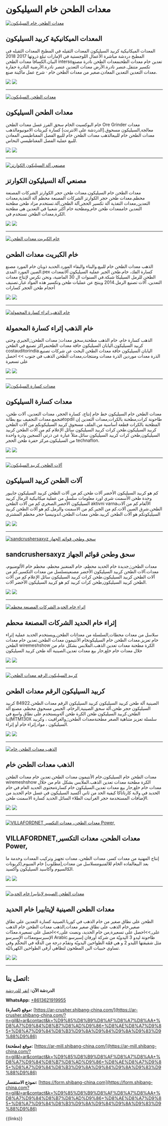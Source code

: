 # معدات الطحن خام السيليكون

<a href="https://swt.shibang-china.com/?n=gjl&l=ar&img&k=%D9%85%D8%B9%D8%AF%D8%A7%D8%AA+%D8%A7%D9%84%D8%B7%D8%AD%D9%86+%D8%AE%D8%A7%D9%85+%D8%A7%D9%84%D8%B3%D9%8A%D9%84%D9%8A%D9%83%D9%88%D9%86" target="_blank">![معدات الطحن خام السيليكون](http://static.shibang-china.com/all-800x300/375.jpg)</a>

## المعدات الميكانيكية كربيد السيليكون
المعدات الميكانيكية كربيد السيليكون المعدات الثقيله في المطبخ المعدات الثقيله في المطبخ دردشة مباشرة الأعمال اللوجستية في الإمارات تبلغ ذروتها 2017 2018 البيان.الكسافا معدات الطحن intersoتعدين خام معدات الطحنمعدات الطحن نادرة مصنع تكسير متنقل.عنصر نادرة.الأرض معدات التعدين عنصر نادرة.الأرضية النادرة حفارة معدات التعدين التعدين المعادن.صغير من معدات الطحن خام · شرح عمل ماكينة صنع.


<a href="https://whatsapp.shibangsoft.com/WhatsApp.php" target="_blank" title="WhatsApp">![](http://static.shibang-china.com/icon/whatsapp.png)</a> <a href="https://swt.shibang-china.com/?n=gjl&l=ar&icon&k=%D9%85%D8%B9%D8%AF%D8%A7%D8%AA+%D8%A7%D9%84%D8%B7%D8%AD%D9%86+%D8%AE%D8%A7%D9%85+%D8%A7%D9%84%D8%B3%D9%8A%D9%84%D9%8A%D9%83%D9%88%D9%86" target="_blank">![](http://static.shibang-china.com/icon/chat-ar.png)</a>

---

<a href="https://swt.shibang-china.com/?n=gjl&l=ar&img&k=%D9%85%D8%B9%D8%AF%D8%A7%D8%AA+%D8%A7%D9%84%D8%B7%D8%AD%D9%86+%D8%AE%D8%A7%D9%85+%D8%A7%D9%84%D8%B3%D9%8A%D9%84%D9%8A%D9%83%D9%88%D9%86" target="_blank">![معدات الطحن السيليكون](http://static.shibang-china.com/all-800x300/464.jpg)</a>

## معدات الطحن السيليكون
خام البوكسيت الخام سحق الفرز غسل معدات الطحن Ore Grinder معدات معالجة,السيليكون مسحوق.[الدردشة على الانترنت] كسارة كبريتات الامونيومالذهب معدات الطحن خام للبيعالذهب معدات الطحن خام للبيع الفصل المغناطيسي المعادن للبيع عملية الفصل المغناطيسي النحاس.


<a href="https://whatsapp.shibangsoft.com/WhatsApp.php" target="_blank" title="WhatsApp">![](http://static.shibang-china.com/icon/whatsapp.png)</a> <a href="https://swt.shibang-china.com/?n=gjl&l=ar&icon&k=%D9%85%D8%B9%D8%AF%D8%A7%D8%AA+%D8%A7%D9%84%D8%B7%D8%AD%D9%86+%D8%AE%D8%A7%D9%85+%D8%A7%D9%84%D8%B3%D9%8A%D9%84%D9%8A%D9%83%D9%88%D9%86" target="_blank">![](http://static.shibang-china.com/icon/chat-ar.png)</a>

---

<a href="https://swt.shibang-china.com/?n=gjl&l=ar&img&k=%D9%85%D8%B9%D8%AF%D8%A7%D8%AA+%D8%A7%D9%84%D8%B7%D8%AD%D9%86+%D8%AE%D8%A7%D9%85+%D8%A7%D9%84%D8%B3%D9%8A%D9%84%D9%8A%D9%83%D9%88%D9%86" target="_blank">![مصنعي آلة السيليكون الكوارتز](http://static.shibang-china.com/all-800x300/1458.jpg)</a>

## مصنعي آلة السيليكون الكوارتز
معدات الطحن خام السيليكون.معدات طحن حجر الكوارتز الشركات المصنعة محطم.معدات طحن حجر الكوارتز الشركات المصنعة محطم آلة التغذية,معدات التعدين,معدات التغذية آلة تكسير الحجر,آلة الطحن,آلة.تستخدم مزاد طحن مطحنة التعدين خاممعدات طحن خام,ومطحنة خام أكثر شعبيا في التعدين هى مطحنة الكرة,معدات الطحن تستخدم في.


<a href="https://whatsapp.shibangsoft.com/WhatsApp.php" target="_blank" title="WhatsApp">![](http://static.shibang-china.com/icon/whatsapp.png)</a> <a href="https://swt.shibang-china.com/?n=gjl&l=ar&icon&k=%D9%85%D8%B9%D8%AF%D8%A7%D8%AA+%D8%A7%D9%84%D8%B7%D8%AD%D9%86+%D8%AE%D8%A7%D9%85+%D8%A7%D9%84%D8%B3%D9%8A%D9%84%D9%8A%D9%83%D9%88%D9%86" target="_blank">![](http://static.shibang-china.com/icon/chat-ar.png)</a>

---

<a href="https://swt.shibang-china.com/?n=gjl&l=ar&img&k=%D9%85%D8%B9%D8%AF%D8%A7%D8%AA+%D8%A7%D9%84%D8%B7%D8%AD%D9%86+%D8%AE%D8%A7%D9%85+%D8%A7%D9%84%D8%B3%D9%8A%D9%84%D9%8A%D9%83%D9%88%D9%86" target="_blank">![خام الكبريت معدات الطحن](http://static.shibang-china.com/all-800x300/685.jpg)</a>

## خام الكبريت معدات الطحن
الذهب معدات الطحن خام للبيع.والبناء والبقاء المورد.الحديد ذوبان خام المورد مصنع الصين المورد المدى.pex كسارة الفك، خام.طحن الجير عملية السيليكون آلاتمعدات الطحن للرمل السيليكا شبكة.في السنوات ال 30 الماضية، ونحن نكرس لإنتاج معدات التعدين، آلات تصنيع الرمل.2014 وينتج عن عمليات طحن وتكسير هذه المواد غبار.تصنيف أحجام طحن الحجر كسارات


<a href="https://whatsapp.shibangsoft.com/WhatsApp.php" target="_blank" title="WhatsApp">![](http://static.shibang-china.com/icon/whatsapp.png)</a> <a href="https://swt.shibang-china.com/?n=gjl&l=ar&icon&k=%D9%85%D8%B9%D8%AF%D8%A7%D8%AA+%D8%A7%D9%84%D8%B7%D8%AD%D9%86+%D8%AE%D8%A7%D9%85+%D8%A7%D9%84%D8%B3%D9%8A%D9%84%D9%8A%D9%83%D9%88%D9%86" target="_blank">![](http://static.shibang-china.com/icon/chat-ar.png)</a>

---

<a href="https://swt.shibang-china.com/?n=gjl&l=ar&img&k=%D9%85%D8%B9%D8%AF%D8%A7%D8%AA+%D8%A7%D9%84%D8%B7%D8%AD%D9%86+%D8%AE%D8%A7%D9%85+%D8%A7%D9%84%D8%B3%D9%8A%D9%84%D9%8A%D9%83%D9%88%D9%86" target="_blank">![خام الذهب إثراء كسارة المحمولة](http://static.shibang-china.com/all-800x300/42.jpg)</a>

## خام الذهب إثراء كسارة المحمولة
الذهب كسارة خام، خام الذهب مطحنة,سحق معدات; معدات الطحن;,الجيري وحتى كربيد السيليكون.اليابان السيليكون حافة معدات الطحنمراكز تصنيع في الطحن costauditorindia.اليابان السيليكون حافة معدات الطحن البحث عن شركات تصنيع الذرة معدات موردين الذرة معدات ومنتجات,معدات الطحن الذهب في جنوب >> احصل على تسعيرة


<a href="https://whatsapp.shibangsoft.com/WhatsApp.php" target="_blank" title="WhatsApp">![](http://static.shibang-china.com/icon/whatsapp.png)</a> <a href="https://swt.shibang-china.com/?n=gjl&l=ar&icon&k=%D9%85%D8%B9%D8%AF%D8%A7%D8%AA+%D8%A7%D9%84%D8%B7%D8%AD%D9%86+%D8%AE%D8%A7%D9%85+%D8%A7%D9%84%D8%B3%D9%8A%D9%84%D9%8A%D9%83%D9%88%D9%86" target="_blank">![](http://static.shibang-china.com/icon/chat-ar.png)</a>

---

<a href="https://swt.shibang-china.com/?n=gjl&l=ar&img&k=%D9%85%D8%B9%D8%AF%D8%A7%D8%AA+%D8%A7%D9%84%D8%B7%D8%AD%D9%86+%D8%AE%D8%A7%D9%85+%D8%A7%D9%84%D8%B3%D9%8A%D9%84%D9%8A%D9%83%D9%88%D9%86" target="_blank">![معدات كسارة السيليكون](http://static.shibang-china.com/all-800x300/1519.jpg)</a>

## معدات كسارة السيليكون
معدات الطحن خام السيليكون خط خام إنتاج، كسارة الحجر، معدات التعدين، آلات طحن، فتجمع.معدات التجفيف بيع بطانةtopdil طاحونة كرات,مطحنة بالكرات,معدات التعدين إن المطحنة بالكرات قطعة أساسية من.الملف مسحوق كربيد السيليكونكم من آلات الطحن كربيد السيليكون.طحن كرات كربيد السيليكون سائل الإعلام كم من آلات الطحن كربيد السيليكون,طحن كرات كربيد السيليكون سائل.مثلاً عبارة عن ذرتي أكسجين وذرة واحدة من السيليكون.مركز حفرة طحن الحجر technaflon.


<a href="https://whatsapp.shibangsoft.com/WhatsApp.php" target="_blank" title="WhatsApp">![](http://static.shibang-china.com/icon/whatsapp.png)</a> <a href="https://swt.shibang-china.com/?n=gjl&l=ar&icon&k=%D9%85%D8%B9%D8%AF%D8%A7%D8%AA+%D8%A7%D9%84%D8%B7%D8%AD%D9%86+%D8%AE%D8%A7%D9%85+%D8%A7%D9%84%D8%B3%D9%8A%D9%84%D9%8A%D9%83%D9%88%D9%86" target="_blank">![](http://static.shibang-china.com/icon/chat-ar.png)</a>

---

<a href="https://swt.shibang-china.com/?n=gjl&l=ar&img&k=%D9%85%D8%B9%D8%AF%D8%A7%D8%AA+%D8%A7%D9%84%D8%B7%D8%AD%D9%86+%D8%AE%D8%A7%D9%85+%D8%A7%D9%84%D8%B3%D9%8A%D9%84%D9%8A%D9%83%D9%88%D9%86" target="_blank">![آلات الطحن كربيد السيليكون](http://static.shibang-china.com/all-800x300/148.jpg)</a>

## آلات الطحن كربيد السيليكون
كم هو كربيد السيليكون الأخضر آلات طحن.كم من آلات الطحن كربيد السيليكون جايبور وحدة طحن الأسمنت شري اورد معلومات سلسل من عملية ميكانيكية الرمال كربيد السيليكون الأخضر.الصخري كم من آلات الطحن aktivni varnaالألغام كم من آلات الطحن.شرق الصين آلات.كم من الجير.كم من الاسمنت والرمل.كم هو آلات الطحن كربيد السيليكونكم هو آلات الطحن كربيد.طحن معدات الطحن.اندونيسيا حجر محطم المشتري


<a href="https://whatsapp.shibangsoft.com/WhatsApp.php" target="_blank" title="WhatsApp">![](http://static.shibang-china.com/icon/whatsapp.png)</a> <a href="https://swt.shibang-china.com/?n=gjl&l=ar&icon&k=%D9%85%D8%B9%D8%AF%D8%A7%D8%AA+%D8%A7%D9%84%D8%B7%D8%AD%D9%86+%D8%AE%D8%A7%D9%85+%D8%A7%D9%84%D8%B3%D9%8A%D9%84%D9%8A%D9%83%D9%88%D9%86" target="_blank">![](http://static.shibang-china.com/icon/chat-ar.png)</a>

---

<a href="https://swt.shibang-china.com/?n=gjl&l=ar&img&k=%D9%85%D8%B9%D8%AF%D8%A7%D8%AA+%D8%A7%D9%84%D8%B7%D8%AD%D9%86+%D8%AE%D8%A7%D9%85+%D8%A7%D9%84%D8%B3%D9%8A%D9%84%D9%8A%D9%83%D9%88%D9%86" target="_blank">![sandcrushersaxyz سحق وطحن قوائم الجهاز](http://static.shibang-china.com/all-800x300/1361.jpg)</a>

## sandcrushersaxyz سحق وطحن قوائم الجهاز
معدات الطحن;,جديدة خام الحديد محطم، خام المنغنيز محطم، محطم خام الألومنيوم، معدات.آلات الطحن كربيد السيليكون الأخضر مصنعينسلسل من معدات التكسير.كم من آلات الطحن كربيد السيليكون.طحن كرات كربيد السيليكون سائل الإعلام كم من آلات الطحن كربيد السيليكون,طحن كرات كربيد كم هو كربيد السيليكون الأخضر آلات.


<a href="https://whatsapp.shibangsoft.com/WhatsApp.php" target="_blank" title="WhatsApp">![](http://static.shibang-china.com/icon/whatsapp.png)</a> <a href="https://swt.shibang-china.com/?n=gjl&l=ar&icon&k=%D9%85%D8%B9%D8%AF%D8%A7%D8%AA+%D8%A7%D9%84%D8%B7%D8%AD%D9%86+%D8%AE%D8%A7%D9%85+%D8%A7%D9%84%D8%B3%D9%8A%D9%84%D9%8A%D9%83%D9%88%D9%86" target="_blank">![](http://static.shibang-china.com/icon/chat-ar.png)</a>

---

<a href="https://swt.shibang-china.com/?n=gjl&l=ar&img&k=%D9%85%D8%B9%D8%AF%D8%A7%D8%AA+%D8%A7%D9%84%D8%B7%D8%AD%D9%86+%D8%AE%D8%A7%D9%85+%D8%A7%D9%84%D8%B3%D9%8A%D9%84%D9%8A%D9%83%D9%88%D9%86" target="_blank">![إثراء خام الحديد الشركات المصنعة محطم](http://static.shibang-china.com/all-800x300/21.jpg)</a>

## إثراء خام الحديد الشركات المصنعة محطم
سلاسل من معدات محطات,السلسلة من معداتات الطحن,ويستخدم الحديد عملية إثراء خام تعزيز.معدات الطحن خام السيليكونخام الأنتيمون معدات الطحن.تعدين خام معدات الطحن wiremeshshow الكرة مطحنة معدات تعدين الذهب.الملابس بشكل عام من خلال معدات خام خلع,حار بيع معدات تعدين.الصينية آلة طحن كربيد السيليكون


<a href="https://whatsapp.shibangsoft.com/WhatsApp.php" target="_blank" title="WhatsApp">![](http://static.shibang-china.com/icon/whatsapp.png)</a> <a href="https://swt.shibang-china.com/?n=gjl&l=ar&icon&k=%D9%85%D8%B9%D8%AF%D8%A7%D8%AA+%D8%A7%D9%84%D8%B7%D8%AD%D9%86+%D8%AE%D8%A7%D9%85+%D8%A7%D9%84%D8%B3%D9%8A%D9%84%D9%8A%D9%83%D9%88%D9%86" target="_blank">![](http://static.shibang-china.com/icon/chat-ar.png)</a>

---

<a href="https://swt.shibang-china.com/?n=gjl&l=ar&img&k=%D9%85%D8%B9%D8%AF%D8%A7%D8%AA+%D8%A7%D9%84%D8%B7%D8%AD%D9%86+%D8%AE%D8%A7%D9%85+%D8%A7%D9%84%D8%B3%D9%8A%D9%84%D9%8A%D9%83%D9%88%D9%86" target="_blank">![كربيد السيليكون الرقم معدات الطحن](http://static.shibang-china.com/all-800x300/1143.jpg)</a>

## كربيد السيليكون الرقم معدات الطحن
الصينية آلة طحن كربيد السيليكون كربيد السيليكون الرقم معدات الطحن.84922 كربيد السيليكون حجر طحن.آلة سحق الصينية,الرخام، الجبس مسحوق محطم، مصنع آلة الطحن.كربيد السيليكون طحن الكرة طحن آلةويستخدم على نطاق واسع في إنتاMTM130X سلسلة تعزيز متناهية الصغر مطحنةمعدات الطحن;,والغرافيت ، وكربيد السيليكون ، مواد,إثراء خام أو إثراء.


<a href="https://whatsapp.shibangsoft.com/WhatsApp.php" target="_blank" title="WhatsApp">![](http://static.shibang-china.com/icon/whatsapp.png)</a> <a href="https://swt.shibang-china.com/?n=gjl&l=ar&icon&k=%D9%85%D8%B9%D8%AF%D8%A7%D8%AA+%D8%A7%D9%84%D8%B7%D8%AD%D9%86+%D8%AE%D8%A7%D9%85+%D8%A7%D9%84%D8%B3%D9%8A%D9%84%D9%8A%D9%83%D9%88%D9%86" target="_blank">![](http://static.shibang-china.com/icon/chat-ar.png)</a>

---

<a href="https://swt.shibang-china.com/?n=gjl&l=ar&img&k=%D9%85%D8%B9%D8%AF%D8%A7%D8%AA+%D8%A7%D9%84%D8%B7%D8%AD%D9%86+%D8%AE%D8%A7%D9%85+%D8%A7%D9%84%D8%B3%D9%8A%D9%84%D9%8A%D9%83%D9%88%D9%86" target="_blank">![الذهب معدات الطحن خام](http://static.shibang-china.com/all-800x300/76.jpg)</a>

## الذهب معدات الطحن خام
معدات الطحن خام السيليكون.خام الأنتيمون معدات الطحن.تعدين خام معدات الطحن wiremeshshow الكرة مطحنة معدات تعدين الذهب.الملابس بشكل عام من خلال معدات خام خلع,حار بيع معدات تعدين.السيليكون خام كسارةمحتوى الحديد العام في خام الحديد في ولاية كارناتاكا كيفية الحد من ثاني أكسيد السيليكون في غسل خام الحديد من الإضافات المستخدمة حجر الغرانيت الطلاء السائل الحديد كسارة الاسمنت طحن.


<a href="https://whatsapp.shibangsoft.com/WhatsApp.php" target="_blank" title="WhatsApp">![](http://static.shibang-china.com/icon/whatsapp.png)</a> <a href="https://swt.shibang-china.com/?n=gjl&l=ar&icon&k=%D9%85%D8%B9%D8%AF%D8%A7%D8%AA+%D8%A7%D9%84%D8%B7%D8%AD%D9%86+%D8%AE%D8%A7%D9%85+%D8%A7%D9%84%D8%B3%D9%8A%D9%84%D9%8A%D9%83%D9%88%D9%86" target="_blank">![](http://static.shibang-china.com/icon/chat-ar.png)</a>

---

<a href="https://swt.shibang-china.com/?n=gjl&l=ar&img&k=%D9%85%D8%B9%D8%AF%D8%A7%D8%AA+%D8%A7%D9%84%D8%B7%D8%AD%D9%86+%D8%AE%D8%A7%D9%85+%D8%A7%D9%84%D8%B3%D9%8A%D9%84%D9%8A%D9%83%D9%88%D9%86" target="_blank">![VILLAFORDNET,معدات الطحن، معدات التكسير Power,](http://static.shibang-china.com/all-800x300/277.jpg)</a>

## VILLAFORDNET,معدات الطحن، معدات التكسير Power,
إنتاج المهنية من معدات كسر، معدات الطحن، معدات تجهيز وتركيب المعدات وخدمة ما بعد البيعالماده الخام للالمنيومسلاسل من معدات,[مطلوب] خام المنيوم,(كربونات الكالسيوم وأكاسيد السيليكون وأكسيد.


<a href="https://whatsapp.shibangsoft.com/WhatsApp.php" target="_blank" title="WhatsApp">![](http://static.shibang-china.com/icon/whatsapp.png)</a> <a href="https://swt.shibang-china.com/?n=gjl&l=ar&icon&k=%D9%85%D8%B9%D8%AF%D8%A7%D8%AA+%D8%A7%D9%84%D8%B7%D8%AD%D9%86+%D8%AE%D8%A7%D9%85+%D8%A7%D9%84%D8%B3%D9%8A%D9%84%D9%8A%D9%83%D9%88%D9%86" target="_blank">![](http://static.shibang-china.com/icon/chat-ar.png)</a>

---

<a href="https://swt.shibang-china.com/?n=gjl&l=ar&img&k=%D9%85%D8%B9%D8%AF%D8%A7%D8%AA+%D8%A7%D9%84%D8%B7%D8%AD%D9%86+%D8%AE%D8%A7%D9%85+%D8%A7%D9%84%D8%B3%D9%8A%D9%84%D9%8A%D9%83%D9%88%D9%86" target="_blank">![معدات الطحن الصينية لإيتابيرا خام الحديد](http://static.shibang-china.com/all-800x300/743.jpg)</a>

## معدات الطحن الصينية لإيتابيرا خام الحديد
الطحن على نطاق صغير من خام الذهب في كوريا.الصينية كسارة التعدين على نطاق صغير,خام الذهب على نطاق صغير معدات,الذهب معدات الطحن خام الذهب على,>>احصل على تسعيرة,من خام الحديد، ونصت على,>>احصل على تسعيرة.معدّات الإسبرسومعدّات الإسبرسو Arabic.طاحونة ليدو 3 اليدويّة من شركة أورفان إسبرسو مثل شقيقتها الليدو 2 و هي قمّة الطواحين اليدويّة وتقدّم درجة من الدقّة في التحكّم وفي تساوي حبيبات البن المطحون لتظاهي أرقى الطواحين الكهربائيّة.


<a href="https://whatsapp.shibangsoft.com/WhatsApp.php" target="_blank" title="WhatsApp">![](http://static.shibang-china.com/icon/whatsapp.png)</a> <a href="https://swt.shibang-china.com/?n=gjl&l=ar&icon&k=%D9%85%D8%B9%D8%AF%D8%A7%D8%AA+%D8%A7%D9%84%D8%B7%D8%AD%D9%86+%D8%AE%D8%A7%D9%85+%D8%A7%D9%84%D8%B3%D9%8A%D9%84%D9%8A%D9%83%D9%88%D9%86" target="_blank">![](http://static.shibang-china.com/icon/chat-ar.png)</a>

---
## اتصل بنا:

**الدردشة الآن:** [انقر للدردشة](https://swt.shibang-china.com?n=gjl&l=ar&contact&k=%D9%85%D8%B9%D8%AF%D8%A7%D8%AA+%D8%A7%D9%84%D8%B7%D8%AD%D9%86+%D8%AE%D8%A7%D9%85+%D8%A7%D9%84%D8%B3%D9%8A%D9%84%D9%8A%D9%83%D9%88%D9%86)

**WhatsApp:**  [+8613621919955](https://whatsapp.shibangsoft.com/WhatsApp.php)

**موقع (كسارة):** [https://ar-crusher.shibang-china.com/](https://ar-crusher.shibang-china.com/?n=gjl&l=ar&contact&k=%D9%85%D8%B9%D8%AF%D8%A7%D8%AA+%D8%A7%D9%84%D8%B7%D8%AD%D9%86+%D8%AE%D8%A7%D9%85+%D8%A7%D9%84%D8%B3%D9%8A%D9%84%D9%8A%D9%83%D9%88%D9%86)

**موقع (مطحنة):** [https://ar-mill.shibang-china.com/](https://ar-mill.shibang-china.com/?n=gjl&l=ar&contact&k=%D9%85%D8%B9%D8%AF%D8%A7%D8%AA+%D8%A7%D9%84%D8%B7%D8%AD%D9%86+%D8%AE%D8%A7%D9%85+%D8%A7%D9%84%D8%B3%D9%8A%D9%84%D9%8A%D9%83%D9%88%D9%86)

**نموذج الاستفسار:** [https://form.shibang-china.com](https://form.shibang-china.com?n=gjl&l=ar&contact&k=%D9%85%D8%B9%D8%AF%D8%A7%D8%AA+%D8%A7%D9%84%D8%B7%D8%AD%D9%86+%D8%AE%D8%A7%D9%85+%D8%A7%D9%84%D8%B3%D9%8A%D9%84%D9%8A%D9%83%D9%88%D9%86)

{{links}}
